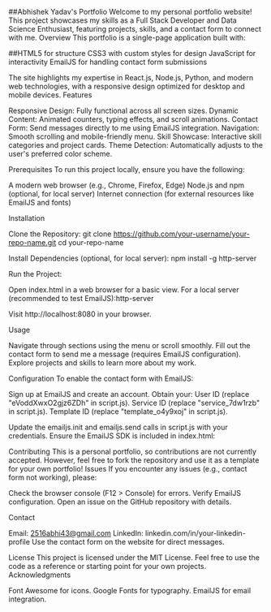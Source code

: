 ##Abhishek Yadav's Portfolio
Welcome to my personal portfolio website! This project showcases my skills as a Full Stack Developer and Data Science Enthusiast, featuring projects, skills, and a contact form to connect with me.
Overview
This portfolio is a single-page application built with:

##HTML5 for structure
CSS3 with custom styles for design
JavaScript for interactivity
EmailJS for handling contact form submissions

The site highlights my expertise in React.js, Node.js, Python, and modern web technologies, with a responsive design optimized for desktop and mobile devices.
Features

Responsive Design: Fully functional across all screen sizes.
Dynamic Content: Animated counters, typing effects, and scroll animations.
Contact Form: Send messages directly to me using EmailJS integration.
Navigation: Smooth scrolling and mobile-friendly menu.
Skill Showcase: Interactive skill categories and project cards.
Theme Detection: Automatically adjusts to the user's preferred color scheme.

Prerequisites
To run this project locally, ensure you have the following:

A modern web browser (e.g., Chrome, Firefox, Edge)
Node.js and npm (optional, for local server)
Internet connection (for external resources like EmailJS and fonts)

Installation

Clone the Repository:
git clone https://github.com/your-username/your-repo-name.git
cd your-repo-name


Install Dependencies (optional, for local server):
npm install -g http-server


Run the Project:

Open index.html in a web browser for a basic view.
For a local server (recommended to test EmailJS):http-server


Visit http://localhost:8080 in your browser.



Usage

Navigate through sections using the menu or scroll smoothly.
Fill out the contact form to send me a message (requires EmailJS configuration).
Explore projects and skills to learn more about my work.

Configuration
To enable the contact form with EmailJS:

Sign up at EmailJS and create an account.
Obtain your:
User ID (replace "eVoddXwxO2gjz6ZDh" in script.js).
Service ID (replace "service_7dw1rzb" in script.js).
Template ID (replace "template_o4y9xoj" in script.js).


Update the emailjs.init and emailjs.send calls in script.js with your credentials.
Ensure the EmailJS SDK is included in index.html:<script src="https://cdn.emailjs.com/sdk/2.4.0/email.min.js"></script>



Contributing
This is a personal portfolio, so contributions are not currently accepted. However, feel free to fork the repository and use it as a template for your own portfolio!
Issues
If you encounter any issues (e.g., contact form not working), please:

Check the browser console (F12 > Console) for errors.
Verify EmailJS configuration.
Open an issue on the GitHub repository with details.

Contact

Email: 2516abhi43@gmail.com
LinkedIn: linkedin.com/in/your-linkedin-profile
Use the contact form on the website for direct messages.

License
This project is licensed under the MIT License. Feel free to use the code as a reference or starting point for your own projects.
Acknowledgments

Font Awesome for icons.
Google Fonts for typography.
EmailJS for email integration.
